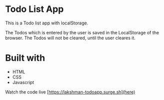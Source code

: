 # Todo List App
This is a Todo list app with localStorage.

The Todos which is entered by the user is saved in the LocalStorage of the browser.
The Todos will not be cleared, until the user cleares it.

# Built with
 * HTML
 * CSS
 * Javascript

Watch the code live [https://lakshman-todoapp.surge.sh](here)